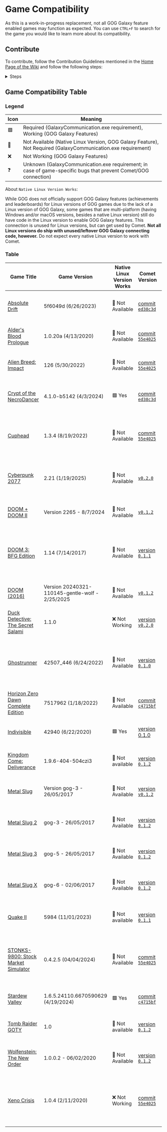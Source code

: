 # Game Compatibility

As this is a work-in-progress replacement, not all GOG Galaxy feature enabled games may function as expected. You can use `CTRL+F` to search for the game you would like to learn more about its compatibility.

## Contribute

To contribute, follow the Contribution Guidelines mentioned in the [Home Page of the Wiki](Home) and follow the following steps:

<details>
<summary>Steps</summary>

- Copy the last column of the table
- Edit the following information for your tested game compatibility:
  - Game Title (with the GOG storefront linked to it as a Hyperlink, in the following format: `[Game's name](GOG url here)`)
  - Game Version
    - To check the official Game Version name, either find it in-game or follow the following steps on Heroic:
      1. Go to the game's page on Heroic Games Launcher
      2. Hover over the three-point menu button and click on `Modify Installation`
      3. Click on the checkbox next to `Keep the game at specific version`
      4. The selected version should be the one you have currently installed. Note the version and date of said version as Game Version.
  - If the Native Linux Version works with Comet
      - Some games that do have a native Linux version available (not using Proton/WINE), still contain code for GOG features that remain unused unless used with Comet. If the game you tested does have a native Linux version, please do test if the Linux version does connect with Comet. 
  - Comet Version
    - Go by the version name in the Releases tab, of the version you downloaded.
    - Did you use Comet when it had no Releases available, or are you using a build that's not part of the releases? Mention (and possibly link) to the commit of the version you used.
  - GalaxyCommunication.exe Service Required
    - Test if the game does function with achievements and leaderboards/Comet. If it does not, try to install the service as you can [read in the dummy service documentation]](https://github.com/imLinguin/comet/tree/main/dummy-service/README.md).
    - If the service is required, fill in with `🟩 Yes`. If the service is not required, fill in with `🔲 No`.
  - GOG Galaxy Features
    - Fill in the `🟩` (working), `🔲` (not present in-game) or `❌` (not working) for the following features:
      - Achievements
      - Leaderboard
  - Notes
    - Any additional notes you would find important to mention with regards to the game compatibility. For example: possible issues, workarounds, specifics like switchable leaderboards between GOG and a different service.
</details>

## Game Compatibility Table

### Legend


| Icon | Meaning |
|---|---------------------------------------------------------------------------------------|
| 🟩 | Required (GalaxyCommunication.exe requirement), Working (GOG Galaxy Features)         |
| 🔲 | Not Available (Native Linux Version, GOG Galaxy Feature), Not Required (GalaxyCommunication.exe requirement)
| ❌ | Not Working (GOG Galaxy Features)|
| ❓| Unknown (GalaxyCommunication.exe requirement; in case of game-specific bugs that prevent Comet/GOG connection)

About `Native Linux Version Works`:

While GOG does not officially support GOG Galaxy features (achievements and leaderboards) for Linux versions of GOG games due to the lack of a Linux version of GOG Galaxy, some games that are multi-platform (having Windows and/or macOS versions, besides a native Linux version) still do have code in the Linux version to enable GOG Galaxy features. This connection is unused for Linux versions, but can get used by Comet. **Not all Linux versions do ship with unused/leftover GOG Galaxy connecting code, however.** Do not expect every native Linux version to work with Comet.

### Table

|Game Title|Game Version|Native Linux Version Works|Comet Version|GalaxyCommunication.exe Service Required|GOG Galaxy Features|Notes|
|-----|-----|-----|-----|-----|-----|-----|
|[Absolute Drift](https://www.gog.com/game/absolute_drift)|5f6049d (6/26/2023)|🔲 Not Available|[commit `ed38c3d`](https://github.com/kevin-wijnen/comet/commit/ed38c3d5253893779ba3d7ab828af442652f6044)|🔲 No|🟩 Achievements 🟩 Leaderboard|Achievements do work. Leaderboard support works as of Comet version `ed38c3d`.|
|[Alder's Blood Prologue](https://www.gog.com/game/alders_blood_prologue)|1.0.20a (4/13/2020)|🔲 Not Available|[commit `55e4025`](https://github.com/imLinguin/comet/commit/55e402538df3bff354bf2e1e9a54fa4e5e091122)|🔲 No|🟩 Achievements 🔲 Leaderboard|Achievement connection does work.|
|[Alien Breed: Impact](https://www.gog.com/game/alien_breed_impact)|126 (5/30/2022)|🔲 Not Available|[commit `55e4025`](https://github.com/imLinguin/comet/commit/55e402538df3bff354bf2e1e9a54fa4e5e091122)|🔲 No|🟩 Achievements 🔲 Leaderboard|Achievement connection does work. Did not get to boot the game on Linux properly yet, however.|
|[Crypt of the NecroDancer](https://www.gog.com/game/crypt_of_the_necrodancer)|4.1.0-b5142 (4/3/2024)|🟩 Yes|[commit `ed38c3d`](https://github.com/kevin-wijnen/comet/commit/ed38c3d5253893779ba3d7ab828af442652f6044)|🔲 No|🟩 Achievements 🟩 Leaderboard|Achievements do work. Leaderboard support works as of Comet version `ed38c3d`. Tested with game + all DLCs.|
|[Cuphead](https://www.gog.com/game/cuphead)|1.3.4 (8/19/2022)|🔲 Not Available|[commit `55e4025`](https://github.com/imLinguin/comet/commit/55e402538df3bff354bf2e1e9a54fa4e5e091122)|🟩 Yes|🟩 Achievements 🔲 Leaderboard|GalaxyCommunication.exe service required for game to start communicating with GOG. Otherwise, Achievements won't work. No Leaderboards present in-game.|
|[Cyberpunk 2077](https://www.gog.com/en/game/cyberpunk_2077)|2.21 (1/19/2025)|🔲 Not Available|[`v0.2.0`](https://github.com/imLinguin/comet/releases/tag/v0.2.0)|🔲 No|🟩 Achievements 🔲 Leaderboard|Achievements work in [Heroic v2.16.1](https://github.com/Heroic-Games-Launcher/HeroicGamesLauncher/releases/tag/v2.16.1). This was tested with the regular version of the game, not the [Ultimate Edition](https://www.gog.com/en/game/cyberpunk_2077_ultimate_edition) or [Phantom Liberty DLC](https://www.gog.com/en/game/cyberpunk_2077_phantom_liberty).|
|[DOOM + DOOM II](https://www.gog.com/game/doom_doom_ii)|Version 2265 - 8/7/2024|🔲 Not Available|[`v0.1.2`](https://github.com/imLinguin/comet/releases/tag/v0.1.2)|🔲 No|🟩 Achievements 🔲 Leaderboard|Achievements & Multiplayer do work as of `v0.1.2`.|
|[DOOM 3: BFG Edition](https://www.gog.com/game/doom_3)|1.14 (7/14/2017)|🔲 Not Available|[version `0.1.1`](https://github.com/imLinguin/comet/releases/tag/v0.1.1)|🟩 Yes|🟩 Achievements 🔲 Leaderboard|GalaxyCommunication.exe service required for game to start communicating with GOG. Otherwise, Achievements won't work. Mutliplayer isn't supported in GOG version of the game.|
|[DOOM (2016)](https://www.gog.com/game/doom_2016)|Version 20240321-110145-gentle-wolf - 2/25/2025|🔲 Not Available|[`v0.1.2`](https://github.com/imLinguin/comet/releases/tag/v0.1.2)|🔲 No|🟩 Achievements 🔲 Leaderboard|Achievements does work as of `v0.1.2`.|
|[Duck Detective: The Secret Salami](https://www.gog.com/game/duck_detective_the_secret_salami)|1.1.0|❌ Not Working|[version `v0.2.0`](https://github.com/imLinguin/comet/releases/tag/v0.2.0)|🔲 No|🟩 Achievements 🔲 Leaderboard|Windows build of the game is required to unlock achievements when on Linux.|
|[Ghostrunner](https://www.gog.com/game/ghostrunner)|42507_446 (6/24/2022)|🔲 Not Available|[version `0.1.0`](https://github.com/imLinguin/comet/releases/tag/v0.1.0)|🔲 No|🟩 Achievements 🟩 Leaderboard|Achievements and Leaderboards work as expected. The game seems to separate saves based on Galaxy user id. Saves may need to be moved manually to be available.|
|[Horizon Zero Dawn Complete Edition](https://gog.com/game/horizon_zero_dawn_complete_edition)|7517962 (1/18/2022)|🔲 Not Available|[commit `c4715bf`](https://github.com/imLinguin/comet/commit/c4715bfa186f9b8955b842d57fd6f17fc5209f26)|🔲 No|🟩 Achievements 🔲 Leaderboard| Achievements do work.|
|[Indivisible](https://www.gog.com/game/indivisible)|42940 (6/22/2020)|🟩 Yes|[version 0.1.0](https://github.com/imLinguin/comet/releases/tag/v0.1.0)|🔲 No|🟩 Achievements 🔲 Leaderboard|Achievements do work.|
|[Kingdom Come: Deliverance](https://www.gog.com/game/kingdom_come_deliverance)|1.9.6-404-504czi3 |🔲 Not available|[version `0.1.2`](https://github.com/imLinguin/comet/releases/tag/v0.1.2)|🟩 Yes|🟩 Achievements 🔲 Leaderboard||
|[Metal Slug](https://www.gog.com/game/metal_slug)|Version gog-3 - 26/05/2017|🔲 Not Available|[version `v0.1.2`](https://github.com/imLinguin/comet/releases/tag/v0.1.2)|🔲 No|🟩 Achievements 🟩 Leaderboard|Achievements and leaderboard do work as of `v0.1.2`. Multiplayer not tested yet.|
|[Metal Slug 2](https://www.gog.com/game/metal_slug_2)|gog-3 - 26/05/2017|🔲 Not Available|[version `0.1.2`](https://github.com/imLinguin/comet/releases/tag/v0.1.2)|🔲 No|🟩 Achievements 🟩 Leaderboard|Achievements and leaderboard do work as of `v0.1.2`.|
|[Metal Slug 3](https://www.gog.com/game/metal_slug_3)|gog-5 - 26/05/2017|🔲 Not Available|[version `0.1.2`](https://github.com/imLinguin/comet/releases/tag/v0.1.2)|🔲 No|🟩 Achievements 🟩 Leaderboard|Achievements and leaderboard do work as of `v0.1.2`. Multiplayer not tested yet.|
|[Metal Slug X](https://www.gog.com/game/metal_slug_x)|gog-6 - 02/06/2017|🔲 Not Available|[version `0.1.2`](https://github.com/imLinguin/comet/releases/tag/v0.1.2)|🔲 No|🟩 Achievements 🟩 Leaderboard|Achievements and leaderboard do work as of `v0.1.2`. Multiplayer not tested yet.|
|[Quake II](https://www.gog.com/game/quake_ii_quad_damage)|5984 (11/01/2023)|🔲 Not available|[version `0.1.1`](https://github.com/imLinguin/comet/releases/tag/v0.1.1)|🔲 No|🟩 Achievements 🔲 Leaderboard|Achievements work as expected. The game needs OpenID support introduced in comet v0.1.1|
|[STONKS-9800: Stock Market Simulator](https://www.gog.com/game/stonks9800_stock_market_simulator)|0.4.2.5 (04/04/2024)|🔲 Not Available|[commit `55e4025`](https://github.com/imLinguin/comet/commit/55e402538df3bff354bf2e1e9a54fa4e5e091122)|❓ Unknown|❌ Achievements 🔲 Leaderboard|Game specific issue related to the GOG SDK library used. See [#26](https://github.com/imLinguin/comet/issues/26#issuecomment-2053667485) for any information and updates. Game did not connect to GOG via Comet with and without the dummy Service.|
|[Stardew Valley](https://www.gog.com/game/stardew_valley)|1.6.5.24110.6670590629 (4/19/2024)|🟩 Yes|[commit `c4715bf`](https://github.com/imLinguin/comet/commit/c4715bfa186f9b8955b842d57fd6f17fc5209f26)|🔲 No|🔲 Achievements 🔲 Leaderboard|The game uses Galaxy SDK for multiplayer only.|
|[Tomb Raider GOTY](https://www.gog.com/game/tomb_raider_goty)|1.0|🔲 Not available|[version `0.1.2`](https://github.com/imLinguin/comet/releases/tag/v0.1.2)|🔲 No|🟩 Achievements 🔲 Leaderboard||
|[Wolfenstein: The New Order](https://www.gog.com/game/wolfenstein_the_new_order)|1.0.0.2 - 06/02/2020|🔲 Not Available|[version `0.1.2`](https://github.com/imLinguin/comet/releases/tag/v0.1.2)|🔲 No|🟩 Achievements 🔲 Leaderboard|Switch to older version without hotfix for the achievements, however the game is prone to crash. Refer to [this issue](https://github.com/imLinguin/comet/issues/57).|
|[Xeno Crisis](https://www.gog.com/game/xeno_crisis)|1.0.4 (2/11/2020)|❌ Not Working|[commit `55e4025`](https://github.com/imLinguin/comet/commit/55e402538df3bff354bf2e1e9a54fa4e5e091122)|🔲 No|🟩 Achievements 🔲 Leaderboard|Achievement connection does work. The GOG Galaxy communications are not present in the Linux version, thus the macOS or Windows version needs to be used with Comet to work.|
